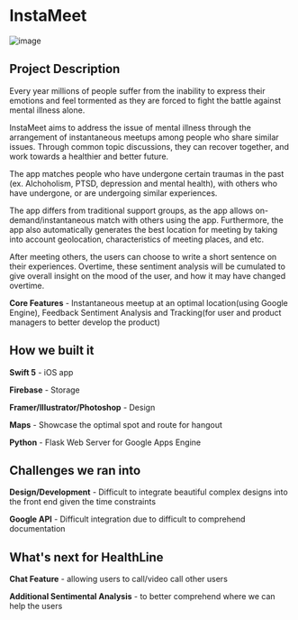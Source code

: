 # InstaMeet

![image](https://u.cubeupload.com/coding_ninja24/mergefromofoct2.jpg)

## Project Description

Every year millions of people suffer from the inability to express their emotions and feel tormented as they are forced to fight the battle against mental illness alone.

InstaMeet aims to address the issue of mental illness through the arrangement of instantaneous meetups among people who share similar issues. Through common topic discussions, they can recover together, and work towards a healthier and better future.

The app matches people who have undergone certain traumas in the past (ex. Alchoholism, PTSD, depression and mental health), with others who have undergone, or are undergoing similar experiences. 

The app differs from traditional support groups, as the app allows on-demand/instantaneous match with others using the app. Furthermore, the app also automatically generates the best location for meeting by taking into account geolocation, characteristics of meeting places, and etc. 

After meeting others, the users can choose to write a short sentence on their experiences. Overtime, these sentiment analysis will be cumulated to give overall insight on the mood of the user, and how it may have changed overtime. 

**Core Features** - Instantaneous meetup at an optimal location(using Google Engine), Feedback Sentiment Analysis and Tracking(for user and product managers to better develop the product)

## How we built it

**Swift 5** - iOS app

**Firebase** - Storage

**Framer/Illustrator/Photoshop** - Design

**Maps** - Showcase the optimal spot and route for hangout

**Python** - Flask Web Server for Google Apps Engine

## Challenges we ran into

**Design/Development** - Difficult to integrate beautiful complex designs into the front end given the time constraints

**Google API** - Difficult integration due to difficult to comprehend documentation

## What's next for HealthLine

**Chat Feature** - allowing users to call/video call other users

**Additional Sentimental Analysis** - to better comprehend where we can help the users
